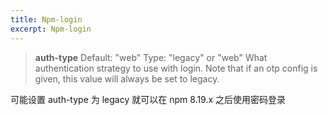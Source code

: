 ```yaml
---
title: Npm-login
excerpt: Npm-login
---
```


> **auth-type**
> Default: "web"
> Type: "legacy" or "web"
> What authentication strategy to use with login. Note that if an otp config is given, this value will always be set to legacy.

可能设置 auth-type 为 legacy 就可以在 npm 8.19.x 之后使用密码登录